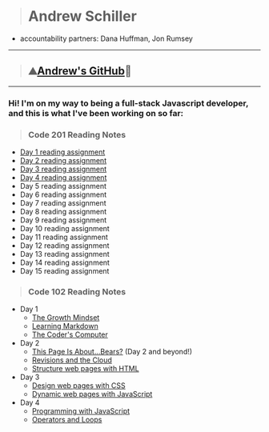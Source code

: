 > # Andrew Schiller

- accountability partners: Dana Huffman, Jon Rumsey

***
> ## ⛰️[Andrew's GitHub](https://github.com/schillerandrew)🌲

***

### Hi! I'm on my way to being a full-stack Javascript developer, and this is what I've been working on so far:

> ### Code 201 Reading Notes

- [Day 1 reading assignment](https://schillerandrew.github.io/reading-notes/class-01)
- [Day 2 reading assignment](https://schillerandrew.github.io/reading-notes/class-02)
- [Day 3 reading assignment](https://schillerandrew.github.io/reading-notes/class-03)
- [Day 4 reading assignment](https://schillerandrew.github.io/reading-notes/class-04)
- Day 5 reading assignment
- Day 6 reading assignment
- Day 7 reading assignment
- Day 8 reading assignment
- Day 9 reading assignment
- Day 10 reading assignment
- Day 11 reading assignment
- Day 12 reading assignment
- Day 13 reading assignment
- Day 14 reading assignment
- Day 15 reading assignment

> ### Code 102 Reading Notes

- Day 1
  - [The Growth Mindset](https://schillerandrew.github.io/reading-notes/growth-mindset)
  - [Learning Markdown](https://schillerandrew.github.io/reading-notes/01read-learning-markdown)
  - [The Coder's Computer](https://schillerandrew.github.io/reading-notes/02read-coders-computer)
- Day 2
  - [This Page Is About...Bears?](https://schillerandrew.github.io/04-lab-wireframing/index.html) (Day 2 and beyond!)
  - [Revisions and the Cloud](https://schillerandrew.github.io/reading-notes/03read-revisions-cloud)
  - [Structure web pages with HTML](https://schillerandrew.github.io/reading-notes/04read-structure-pages)
- Day 3
  - [Design web pages with CSS](05read-design-css)
  - [Dynamic web pages with JavaScript](06read-dynamic-javascript)
- Day 4
  - [Programming with JavaScript](07read-programming-js)
  - [Operators and Loops](08read-operators-loops)